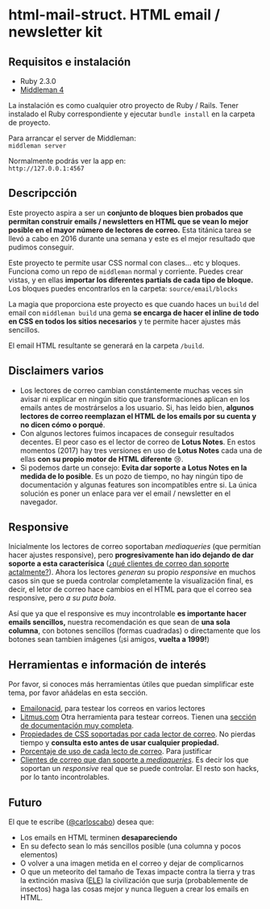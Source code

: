 html-mail-struct. HTML email / newsletter kit
=============================================

## Requisitos e instalación

- Ruby 2.3.0
- [Middleman 4](https://middlemanapp.com/)

La instalación es como cualquier otro proyecto de Ruby / Rails. Tener instalado el Ruby correspondiente y ejecutar `bundle install` en la carpeta de proyecto.

Para arrancar el server de Middleman:  
`middleman server`

Normalmente podrás ver la app en:  
`http://127.0.0.1:4567`



## Descripcción

Este proyecto aspira a ser un **conjunto de bloques bien probados que permitan construir emails / newsletters en HTML que se vean lo mejor posible en el mayor número de lectores de correo.** Esta titánica tarea se llevó a cabo en 2016 durante una semana y este es el mejor resultado que pudimos conseguir.

Este proyecto te permite usar CSS normal con clases... etc y bloques. Funciona como un repo de `middleman` normal y corriente. Puedes crear vistas, y en ellas **importar los diferentes partials de cada tipo de bloque.** Los bloques puedes encontrarlos en la carpeta: `source/email/blocks`

La magia que proporciona este proyecto es que cuando haces un `build` del email con `middleman build` una gema **se encarga de hacer el inline de todo en CSS en todos los sitios necesarios** y te permite hacer ajustes más sencillos.

El email HTML resultante se generará en la carpeta `/build`.

## Disclaimers varios

- Los lectores de correo cambian constántemente muchas veces sin avisar ni explicar en ningún sitio que transformaciones aplican en los emails antes de mostrárselos a los usuario. Si, has leido bien, **algunos lectores de correo reemplazan el HTML de los emails por su cuenta y no dicen cómo o porqué**.
- Con algunos lectores fuimos incapaces de conseguir resultados decentes. El peor caso es el lector de correo de **Lotus Notes**. En estos momentos (2017) hay tres versiones en uso de **Lotus Notes** cada una de ellas **con su propio motor de HTML diferente** 😢.
- Si podemos darte un consejo: **Evita dar soporte a Lotus Notes en la medida de lo posible**. Es un pozo de tiempo, no hay ningún tipo de documentación y algunas features son incompatibles entre si. La única solución es poner un enlace para ver el email / newsletter en el navegador.

## Responsive

Inicialmente los lectores de correo soportaban _mediaqueries_ (que permitían hacer ajustes responsive), pero **progresivamente han ido dejando de dar soporte a esta caracterísica** ([¿qué clientes de correo dan soporte actalmente?](https://litmus.com/help/email-clients/media-query-support/)). Ahora los lectores _generan_ su propio _responsive_ en muchos casos sin que se pueda controlar completamente la visualización final, es decir, el letor de correo hace cambios en el HTML para que el correo sea responsive, pero _a su puta bola_.

Así que ya que el responsive es muy incontrolable **es importante hacer emails sencillos,** nuestra recomendación es que sean de **una sola columna**, con botones sencillos (formas cuadradas) o directamente que los botones sean tambien imágenes (¡si amigos, **vuelta a 1999!**)

## Herramientas e información de interés

Por favor, si conoces más herramientas útiles que puedan simplificar este tema, por favor añádelas en esta sección.

- [Emailonacid](https://www.emailonacid.com/), para testear los correos en varios lectores
- [Litmus.com](https://litmus.com/) Otra herramienta para testear correos. Tienen una [sección de documentación muy completa](https://litmus.com/resources).
- [Propiedades de CSS soportadas por cada lector de correo](https://www.campaignmonitor.com/css/color-background/background-attachment/). No pierdas tiempo y **consulta esto antes de usar cualquier propiedad.**
- [Porcentaje de uso de cada lecto de correo](https://emailclientmarketshare.com/). Para justificar 
- [Clientes de correo que dan soporte a _mediaqueries_](https://litmus.com/help/email-clients/media-query-support/). Es decir los que soportan un _responsive_ real que se puede controlar. El resto son hacks, por lo tanto incontrolables.

## Futuro

El que te escribe ([@carloscabo](https://github.com/carloscabo)) desea que:
- Los emails en HTML terminen **desapareciendo**
- En su defecto sean lo más sencillos posible (una columna y pocos elementos)
- O volver a una imagen metida en el correo y dejar de complicarnos
- O que un meteorito del tamaño de Texas impacte contra la tierra y tras la extinción masiva ([ELE](https://es.wikipedia.org/wiki/Evento_ligado_a_la_extinci%C3%B3n)) la civilización que surja (probablemente de insectos) haga las cosas mejor y nunca lleguen a crear los emails en HTML.